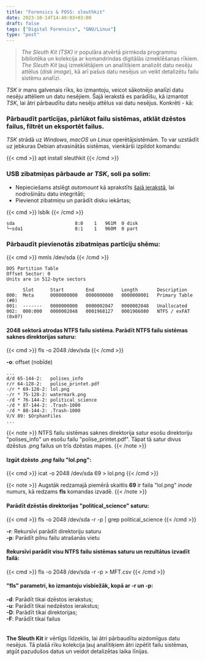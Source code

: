 ```yaml
---
title: "Forensics & FOSS: sleuthkit"
date: 2023-10-14T14:49:03+03:00
draft: false
tags: ["Digital Forensics", "GNU/Linux"]
type: "post"
---
```

>_The Sleuth Kit (TSK)_ ir populāra atvērtā pirmkoda programmu bibliotēka un kolekcija ar komandrindas digitālās izmeklēšanas rīkiem. _The Sleuth Kit_ ļauj izmeklētājiem un analītiķiem analizēt datu nesēju attēlus (_disk image_), kā arī pašus datu nesējus un veikt detalizētu failu sistēmu analīzi.

_TSK_ ir mans galvenais rīks, ko izmantoju, veicot sākotnējo analīzi datu nesēju attēliem un datu nesējiem. Šajā ierakstā es parādīšu, kā izmantot _TSK_, lai ātri pārbaudītu datu nesēju attēlus vai datu nesējus. Konkrēti - kā:

### Pārbaudīt partīcijas, pārlūkot failu sistēmas, atklāt dzēstos failus, filtrēt un eksportēt failus.

_TSK_ strādā uz _Windows_, _macOS_ un _Linux_ operētājsistēmām. To var uzstādīt uz jebkuras Debian atvasinātās sistēmas, vienkārši izpildot komandu:

{{< cmd >}}
apt install sleuthkit
{{< /cmd >}}

### USB zibatmiņas pārbaude ar _TSK_, soli pa solim:

* Nepieciešams atslēgt _automount_ kā aprakstīts [šajā ierakstā](https://www.dvilcans.com/en/foss_forensics_imaging/), lai nodrošinātu datu integritāti;
* Pievienot zibatmiņu un parādīt disku iekārtas;

{{< cmd >}}
lsblk
{{< /cmd >}}

```
sda                      8:0    1   961M  0 disk  
└─sda1                   8:1    1   960M  0 part  

```

### Pārbaudīt pievienotās zibatmiņas partīciju shēmu:

{{< cmd >}}
mmls /dev/sda
{{< /cmd >}}

```
DOS Partition Table
Offset Sector: 0
Units are in 512-byte sectors

      Slot      Start        End          Length       Description
000:  Meta      0000000000   0000000000   0000000001   Primary Table (#0)
001:  -------   0000000000   0000002047   0000002048   Unallocated
002:  000:000   0000002048   0001968127   0001966080   NTFS / exFAT (0x07)

```

#### 2048 sektorā atrodas NTFS failu sistēma. Parādīt NTFS failu sistēmas saknes direktorijas saturu:

{{< cmd >}}
fls -o 2048 /dev/sda
{{< /cmd >}}

**-o**: offset (nobīde)

```
...
d/d 65-144-2:	polises_info
r/r 64-128-2:	polise_printet.pdf
-/r * 69-128-2:	lol.png
-/r * 75-128-2:	watermark.png
-/d * 76-144-2:	political_science
-/d * 87-144-2:	.Trash-1000
-/d * 88-144-2:	.Trash-1000
V/V 89:	$OrphanFiles
...
```
{{< note >}}
NTFS failu sistēmas saknes direktorija satur esošu direktoriju "polises_info" un esošu failu "polise_printet.pdf". Tāpat tā satur divus dzēstus .png failus un trīs dzēstas mapes.
{{< /note >}}

#### Izgūt dzēsto _.png_ failu "lol.png":

{{< cmd >}}
icat -o 2048 /dev/sda 69 > lol.png
{{< /cmd >}}

{{< note >}}
Augstāk redzamajā piemērā skaitlis **69** ir faila "lol.png" _inode_ numurs, kā redzams **fls** komandas izvadē.
{{< /note >}}

#### Parādīt dzēstās direktorijas "political_science" saturu:

{{< cmd >}}
fls -o 2048 /dev/sda -r -p | grep political_science
{{< /cmd >}}

**-r**: Rekursīvi parādīt direktoriju saturu<br>
**-p**: Parādīt pilnu failu atrašanās vietu<br>

#### Rekursīvi parādīt visu NTFS failu sistēmas saturu un rezultātus izvadīt failā:

{{< cmd >}}
fls -o 2048 /dev/sda -r -p > MFT.csv
{{< /cmd >}}

#### "fls" parametri, ko izmantoju visbiežāk, kopā ar -r un -p:

**-d**: Parādīt tikai dzēstos ierakstus;<br>
**-u**: Parādīt tikai nedzēstos ierakstus;<br>
**-D**: Parādīt tikai direktorijas;<br>
**-F**: Parādīt tikai failus<br>
<br>
<br>
**The Sleuth Kit** ir vērtīgs līdzeklis, lai ātri pārbaudītu aizdomīgus datu nesējus. Tā plašā rīku kolekcija ļauj analītiķiem ātri izpētīt failu sistēmas, atgūt pazudušos datus un veidot detalizētas laika līnijas.



